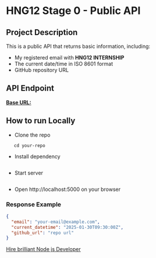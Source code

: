 

# HNG12 Stage 0 - Public API

## Project Description
This is a public API that returns basic information, including:
- My registered email with **HNG12 INTERNSHIP**
- The current date/time in ISO 8601 format
- GitHub repository URL

## API Endpoint
[**Base URL:**](https://hng12task0.up.railway.app)

## How to run Locally
- Clone the repo
```[git clone](https://github.com/clementnduonyi/hng12_task_0.git)
   cd your-repo
```

- Install dependency

```npm install
```

- Start server
```node index.js
```


- Open http://localhost:5000 on your browser


### Response Example
```json
{
  "email": "your-email@example.com",
  "current_datetime": "2025-01-30T09:30:00Z",
  "github_url": "repo url"
}
```

[Hire brilliant Node js Developer](https://hng.tech/hire/nodejs-developers)

